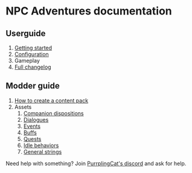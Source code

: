 # NPC Adventures documentation

## Userguide

1. [Getting started](guide/getting-started.md)
2. [Configuration](guide/configuration.md)
3. Gameplay
4. [Full changelog](changelog.md)

## Modder guide

1. [How to create a content pack](modding/content-packs.md)
2. Assets
    1. [Companion dispositions](modding/dispositions.md)
    2. [Dialogues](modding/dialogues.md)
    3. [Events](modding/events.md)
    4. [Buffs](modding/buffs.md)
    5. [Quests](modding/quests.md)
    6. [Idle behaviors](modding/idle.md)
    7. [General strings](modding/strings.md)

Need help with something? Join [PurrplingCat's discord](https://discord.gg/wnEDqKF) and ask for help.
